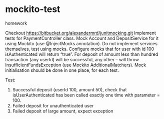 # mockito-test
homework

Checkout https://bitbucket.org/alexandermrd/junitmocking.git
Implement tests for PaymentController class.
Mock Account and DepositService for it using Mockito (use @InjectMocks annotation).
Do not implement services themselves, test using mocks.
Configure mocks that for user with id 100 isAuthenticated will return “true”. For deposit of amount less than hundred transaction (any userId) will be successful, any other – will throw InsufficientFundsException  (use Mockito AdditionalMatchers). Mock initialisation should be done in one place, for each test.

Test:
1.	Successful deposit (userId 100, amount 50), check that isUserAuthenticated has been called exactly one time with parameter = 100.
2.	Failed deposit for unauthenticated user
3.	Failed deposit of large amount, expect exception
